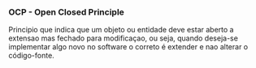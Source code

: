 ### OCP - Open Closed Principle
Principio que indica que um objeto ou entidade deve estar aberto a extensao mas fechado para modificaçao, ou seja, quando deseja-se implementar algo 
novo no software o correto é extender e nao alterar o código-fonte.
